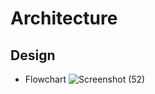 # Architecture 

## Design
* Flowchart
![Screenshot (52)](https://user-images.githubusercontent.com/98865009/152684586-ccac1611-1b44-4c55-a446-449e51f87317.png)
